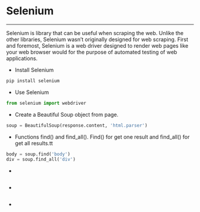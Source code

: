 # Selenium
---

Selenium is library that can be useful when scraping the web. Unlike the other libraries, Selenium wasn’t originally designed for web scraping. First and foremost, Selenium is a web driver designed to render web pages like your web browser would for the purpose of automated testing of web applications.

- Install Selenium
```python
pip install selenium
```
- Use Selenium
```python
from selenium import webdriver
``` 
- Create a Beautiful Soup object from page.
```python
soup = BeautifulSoup(response.content, 'html.parser')
``` 
- Functions find() and find_all().
Find() for get one result and find_all() for get all results.tt
```python
body = soup.find('body')
div = soup.find_all('div')
``` 
- 
```python

``` 
- 
```python

``` 
- 
```python

``` 
